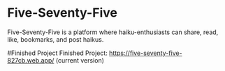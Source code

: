 # Five-Seventy-Five
Five-Seventy-Five is a platform where haiku-enthusiasts can share, read, like, bookmarks, and post haikus.

#Finished Project
Finished Project: https://five-seventy-five-827cb.web.app/ (current version)
